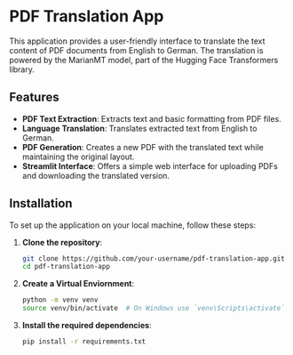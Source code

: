 # PDF Translation App

This application provides a user-friendly interface to translate the text content of PDF documents from English to German. The translation is powered by the MarianMT model, part of the Hugging Face Transformers library.

## Features

- **PDF Text Extraction**: Extracts text and basic formatting from PDF files.
- **Language Translation**: Translates extracted text from English to German.
- **PDF Generation**: Creates a new PDF with the translated text while maintaining the original layout.
- **Streamlit Interface**: Offers a simple web interface for uploading PDFs and downloading the translated version.

## Installation

To set up the application on your local machine, follow these steps:

1. **Clone the repository**:
   ```bash
   git clone https://github.com/your-username/pdf-translation-app.git
   cd pdf-translation-app
   ```

2. **Create a Virtual Enviornment**:
   ```bash
   python -m venv venv
   source venv/bin/activate  # On Windows use `venv\Scripts\activate`
   ```
3. **Install the required dependencies**:
   ```bash
   pip install -r requirements.txt
   ```
